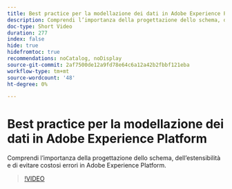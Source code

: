 ```yaml
---
title: Best practice per la modellazione dei dati in Adobe Experience Platform
description: Comprendi l’importanza della progettazione dello schema, dell’estensibilità e di evitare costosi errori in Adobe Experience Platform.
doc-type: Short Video
duration: 277
index: false
hide: true
hidefromtoc: true
recommendations: noCatalog, noDisplay
source-git-commit: 2af7500de12a9fd78e64c6a12a42b2fbbf121eba
workflow-type: tm+mt
source-wordcount: '48'
ht-degree: 0%

---
```



# Best practice per la modellazione dei dati in Adobe Experience Platform

Comprendi l’importanza della progettazione dello schema, dell’estensibilità e di evitare costosi errori in Adobe Experience Platform.

<!-- 85_S655_3442541_276_best-practices-for-data-modeling-in-adobe-experience-platform -->
>[!VIDEO](https://video.tv.adobe.com/v/3458291/?learn=on&enablevpops=true)
